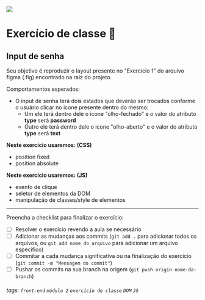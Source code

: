 ![](https://i.imgur.com/xG74tOh.png)

# Exercício de classe 🏫

## Input de senha

Seu objetivo é reproduzir o layout presente no "Exercício 1" do arquivo figma (.fig) encontrado na raiz do projeto.

Comportamentos esperados:
- O input de senha terá dois estados que deverão ser trocados conforme o usuário clicar no icone presente dentro do mesmo:
  - Um ele terá dentro dele o icone "olho-fechado" e o valor do atributo **type** será **password**
  - Outro ele terá dentro dele o icone "olho-aberto" e o valor do atributo **type** será **text**

**Neste exercício usaremos: (CSS)**
 - position fixed
 - position absolute

**Neste exercício usaremos: (JS)**
 - evento de clique
 - seletor de elementos da DOM
 - manipulação de classes/style de elementos

---

Preencha a checklist para finalizar o exercício:

- [ ] Resolver o exercício revendo a aula se necessário
- [ ] Adicionar as mudanças aos commits (`git add .` para adicionar todos os arquivos, ou `git add nome_do_arquivo` para adicionar um arquivo específico)
- [ ] Commitar a cada mudança significativa ou na finalização do exercício (`git commit -m "Mensagem do commit"`)
- [ ] Pushar os commits na sua branch na origem (`git push origin nome-da-branch`)

###### tags: `front-end` `módulo 2` `exercício de classe` `DOM` `JS`
